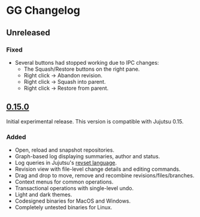 # GG Changelog

## Unreleased

### Fixed
- Several buttons had stopped working due to IPC changes:
  * The Squash/Restore buttons on the right pane.
  * Right click -> Abandon revision.
  * Right click -> Squash into parent.
  * Right click -> Restore from parent.

## [0.15.0](releases/tag/v0.15.0)
Initial experimental release. This version is compatible with Jujutsu 0.15.

### Added
- Open, reload and snapshot repositories.
- Graph-based log displaying summaries, author and status.
- Log queries in Jujutsu's [revset language](https://martinvonz.github.io/jj/latest/revsets/).
- Revision view with file-level change details and editing commands.
- Drag and drop to move, remove and recombine revisions/files/branches.
- Context menus for common operations.
- Transactional operations with single-level undo.
- Light and dark themes.
- Codesigned binaries for MacOS and Windows.
- Completely untested binaries for Linux.
